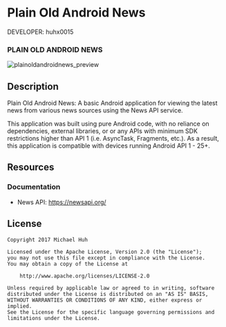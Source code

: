 Plain Old Android News
========================

DEVELOPER: huhx0015

### PLAIN OLD ANDROID NEWS
![plainoldandroidnews_preview](https://cloud.githubusercontent.com/assets/1645482/24737842/a07ed792-1a46-11e7-8e02-c3bedc164c94.gif)

## Description

Plain Old Android News: A basic Android application for viewing the latest news from various news sources using the News API service.

This application was built using pure Android code, with no reliance on dependencies, external libraries, or or any APIs with minimum SDK restrictions higher than API 1 (i.e. AsyncTask, Fragments, etc.). As a result, this application is compatible with devices running Android API 1 - 25+.

## Resources

### Documentation

* News API: https://newsapi.org/

## License

    Copyright 2017 Michael Huh

    Licensed under the Apache License, Version 2.0 (the "License");
    you may not use this file except in compliance with the License.
    You may obtain a copy of the License at

        http://www.apache.org/licenses/LICENSE-2.0

    Unless required by applicable law or agreed to in writing, software
    distributed under the License is distributed on an "AS IS" BASIS,
    WITHOUT WARRANTIES OR CONDITIONS OF ANY KIND, either express or implied.
    See the License for the specific language governing permissions and
    limitations under the License.
